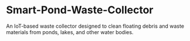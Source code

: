 # Smart-Pond-Waste-Collector
An  IoT-based waste collector designed to clean floating debris and waste materials from ponds, lakes, and other water bodies.
